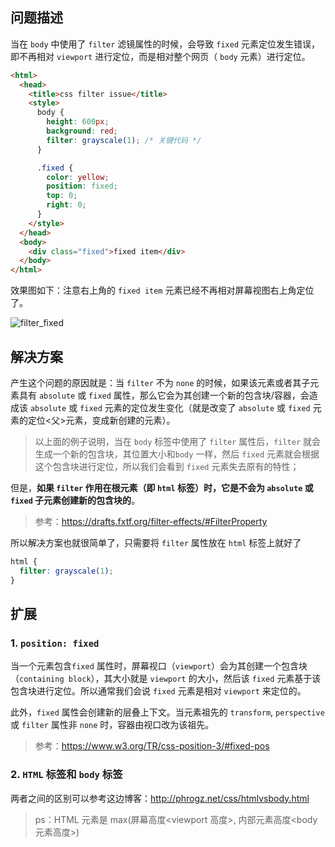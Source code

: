 ## 问题描述

当在 `body` 中使用了 `filter` 滤镜属性的时候，会导致 `fixed` 元素定位发生错误，即不再相对 `viewport` 进行定位，而是相对整个网页（ `body` 元素）进行定位。

```html
<html>
  <head>
    <title>css filter issue</title>
    <style>
      body {
        height: 600px;
        background: red;
        filter: grayscale(1); /* 关键代码 */
      }

      .fixed {
        color: yellow;
        position: fixed;
        top: 0;
        right: 0;
      }
    </style>
  </head>
  <body>
    <div class="fixed">fixed item</div>
  </body>
</html>
```

效果图如下：注意右上角的 `fixed item` 元素已经不再相对屏幕视图右上角定位了。

![filter_fixed](https://cdn.jsdelivr.net/gh/Huanqiang/imgBed/blog/filter_fixed.gif)

## 解决方案

产生这个问题的原因就是：当 `filter` 不为 `none` 的时候，如果该元素或者其子元素具有 `absolute` 或 `fixed` 属性，那么它会为其创建一个新的包含块/容器，会造成该 `absolute` 或 `fixed` 元素的定位发生变化（就是改变了 `absolute` 或 `fixed` 元素的定位<父>元素，变成新创建的元素）。

> 以上面的例子说明，当在 `body` 标签中使用了 `filter` 属性后，`filter` 就会生成一个新的包含块，其位置大小和`body` 一样，然后 `fixed` 元素就会根据这个包含块进行定位，所以我们会看到 `fixed` 元素失去原有的特性；

但是，**如果 `filter` 作用在根元素（即 `html` 标签）时，它是不会为 `absolute` 或 `fixed` 子元素创建新的包含块的**。

> 参考：https://drafts.fxtf.org/filter-effects/#FilterProperty

所以解决方案也就很简单了，只需要将 `filter` 属性放在 `html` 标签上就好了

```css
html {
  filter: grayscale(1);
}
```

## 扩展

### 1. `position: fixed`

当一个元素包含`fixed` 属性时，屏幕视口（`viewport`）会为其创建一个包含块（`containing block`），其大小就是 `viewport` 的大小，然后该 `fixed` 元素基于该包含块进行定位。所以通常我们会说 `fixed` 元素是相对 `viewport` 来定位的。

此外，`fixed` 属性会创建新的层叠上下文。当元素祖先的 `transform`, `perspective` 或 `filter` 属性非 `none` 时，容器由视口改为该祖先。

> 参考：https://www.w3.org/TR/css-position-3/#fixed-pos

### 2. `HTML` 标签和 `body` 标签

两者之间的区别可以参考这边博客：http://phrogz.net/css/htmlvsbody.html

> ps：HTML 元素是 max(屏幕高度<viewport 高度>, 内部元素高度<body 元素高度>)
